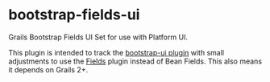bootstrap-fields-ui
===================

Grails Bootstrap Fields UI Set for use with Platform UI.

This plugin is intended to track the [bootstrap-ui plugin](http://grails.org/plugin/bootstrap-ui) with small adjustments to use the [Fields](http://grails.org/plugin/fields) plugin instead of Bean Fields.  This also means it depends on Grails 2+.
